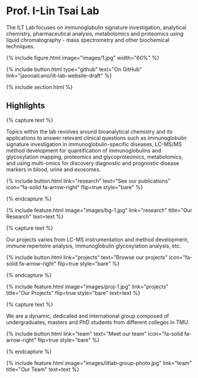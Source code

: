 ---
---

# Prof. I-Lin Tsai Lab

The ILT Lab focuses on immunoglobulin signature investigation, analytical chemistry, pharmaceutical analysis, metabolomics and proteomics using liquid chromatography - mass spectrometry and other biochemical techniques.

{% 
  include figure.html image="images/1.jpg" width="60%" 
%}

{%
  include button.html
  type="github"
  text="On GitHub"
  link="jasonalcano/ilt-lab-website-draft"
%}

{% include section.html %}

## Highlights

{% capture text %}

Topics within the lab revolves around bioanalytical chemistry and its applications to answer relevant clinical questions such as immunoglobulin signature investigation in immunoglobulin-specific diseases, LC-MS/MS method development for quantification of immunoglobulins and glycosylation mapping, proteomics and glycoproteomics, metabolomics, and using multi-omics for discovery diagnostic and prognostic disease markers in blood, urine and exosomes.

{%
  include button.html
  link="research"
  text="See our publications"
  icon="fa-solid fa-arrow-right"
  flip=true
  style="bare"
%}

{% endcapture %}

{%
  include feature.html
  image="images/bg-1.jpg"
  link="research"
  title="Our Research"
  text=text
%}

{% capture text %}

Our projects varies from LC-MS instrumentation and method development, immune repertoire analysis, immunoglobulin glycosylation analysis, etc.

{%
  include button.html
  link="projects"
  text="Browse our projects"
  icon="fa-solid fa-arrow-right"
  flip=true
  style="bare"
%}

{% endcapture %}

{%
  include feature.html
  image="images/proj-1.jpg"
  link="projects"
  title="Our Projects"
  flip=true
  style="bare"
  text=text
%}

{% capture text %}

We are a dynamic, dedicated and international group composed of undergraduates, masters and PhD students from different colleges in TMU.

{%
  include button.html
  link="team"
  text="Meet our team"
  icon="fa-solid fa-arrow-right"
  flip=true
  style="bare"
%}

{% endcapture %}

{%
  include feature.html
  image="images/iltlab-group-photo.jpg"
  link="team"
  title="Our Team"
  text=text
%}
